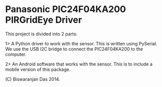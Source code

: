 # Panasonic PIC24F04KA200 PIRGridEye Driver

This project is divided into 2 parts:

1> A Python driver to work with the sensor. This is written using PySerial. 
We use the USB I2C bridge to connect the PIC24F04KA200  to the computer.

2> An Android software that works with the sensor. This is to include a mobile version of this package. 


(C) Biswaranjan Das 2014.
